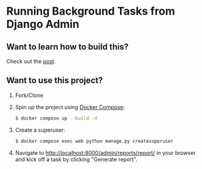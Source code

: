 # Running Background Tasks from Django Admin

## Want to learn how to build this?

Check out the [post](https://testdriven.io/blog/django-admin-celery/).

## Want to use this project?

1. Fork/Clone

1. Spin up the project using [Docker Compose](https://docs.docker.com/compose/):

   ```sh
   $ docker compose up --build -d
   ```

1. Create a superuser:

   ```sh
   $ docker compose exec web python manage.py createsuperuser
   ```
   
1. Navigate to [http://localhost:8000/admin/reports/report/](http://localhost:8000/admin/reports/report/) in your browser and kick off a task by clicking "Generate report".
